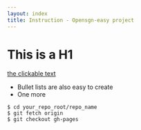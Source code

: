 ```yaml
---
layout: index
title: Instruction - Opensgn-easy project
---
```


# This is a H1

[the clickable text](http://xlson.com/)

* Bullet lists are also easy to create
* One more

```
$ cd your_repo_root/repo_name
$ git fetch origin
$ git checkout gh-pages
```
